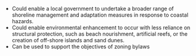 - Could enable a local government to undertake a broader range of shoreline management and adaptation measures in response to coastal hazards. 
- Could enable environmental enhancement to occur with less reliance on structural protection, such as beach nourishment, artificial reefs, or the creation of off-shore islands and sand dunes. 
- Can be used to support the objectives of zoning bylaws 
